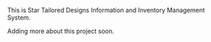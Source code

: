 This is Star Tailored Designs Information and Inventory Management System.

Adding more about this project soon.